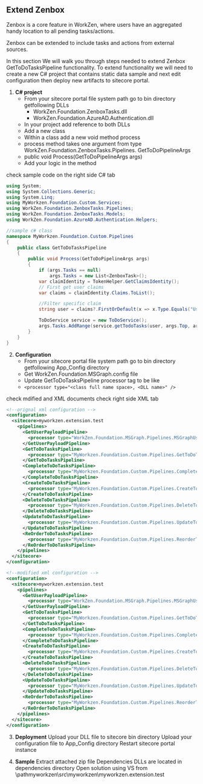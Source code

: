 ## Extend Zenbox

Zenbox is a core feature in WorkZen, where users have an aggregated handy location to all pending tasks/actions.

Zenbox can be extended to include tasks and actions from external sources.

In this section We will walk you through steps needed to extend Zenbox GetToDoTasksPipeline functionality. 
To extend functionality we will need to create a  new C# project that contains static data sample and next edit configuration then deploy new artifacts to sitecore portal.

1. **C# project**
	* From your sitecore portal file system path  go to bin directory getfollowing DLLs
		* WorkZen.Foundation.ZenboxTasks.dll
		* WorkZen.Foundation.AzureAD.Authentication.dll
	* In your project add reference to both DLLs
	* Add a new class
	* Within a class add a new void method process
	* process method takes one argument from type WorkZen.Foundation.ZenboxTasks.Pipelines. GetToDoPipelineArgs
	* public void Process(GetToDoPipelineArgs args)
	* Add your logic in the method	
	
check sample code on the right side C# tab

```csharp
using System;
using System.Collections.Generic;
using System.Linq;
using MyWorkzen.Foundation.Custom.Services;
using WorkZen.Foundation.ZenboxTasks.Pipelines;
using WorkZen.Foundation.ZenboxTasks.Models;
using WorkZen.Foundation.AzureAD.Authentication.Helpers;

//sample c# class
namespace MyWorkzen.Foundation.Custom.Pipelines
{
    public class GetToDoTasksPipeline
    {
        public void Process(GetToDoPipelineArgs args)
        {
            if (args.Tasks == null)
                args.Tasks = new List<ZenboxTask>();
            var claimIdentity = TokenHelper.GetClaimsIdentity();
            // First get user claims
            var claims = claimIdentity.Claims.ToList();

            //Filter specific claim    
            string user = claims?.FirstOrDefault(x => x.Type.Equals("UserName", StringComparison.OrdinalIgnoreCase))?.Value;

            ToDoService service = new ToDoService();
            args.Tasks.AddRange(service.getTodoTasks(user, args.Top, args.Skip, args.FilterBy, args.SortBy));
        }
    }
}
```	
	

2. **Configuration**
	* From your sitecore portal file system path  go to bin directory getfollowing App_Config directory
	* Get WorkZen.Foundation.MSGraph.config file 
	* Update GetToDoTasksPipeline processor tag to be like
	* `<processor type="<class full name space>, <DLL name>" />`
	
check mdified and  XML documents check right side XML tab
	
```xml
<!--orignal xml configuration -->
<configuration>
  <sitecore>myworkzen.extension.test
    <pipelines>
      <GetUserPayloadPipeline>
        <processor type="WorkZen.Foundation.MSGraph.Pipelines.MSGraphUserProfilePipeline, WorkZen.Foundation.MSGraph" />
      </GetUserPayloadPipeline>
      <GetToDoTasksPipeline>
        <processor type="MyWorkzen.Foundation.Custom.Pipelines.GetToDoTasksPipeline, myworkzen.extension.test" />
      </GetToDoTasksPipeline>
      <CompleteToDoTasksPipeline>
        <processor type="MyWorkzen.Foundation.Custom.Pipelines.CompleteToDoTasksPipeline, myworkzen.extension.test" />
      </CompleteToDoTasksPipeline>
      <CreateToDoTasksPipeline>
        <processor type="MyWorkzen.Foundation.Custom.Pipelines.CreateToDoTasksPipeline, myworkzen.extension.test" />
      </CreateToDoTasksPipeline>
      <DeleteToDoTasksPipeline>
        <processor type="MyWorkzen.Foundation.Custom.Pipelines.DeleteToDoTasksPipeline, myworkzen.extension.test" />
      </DeleteToDoTasksPipeline>
      <UpdateToDoTasksPipeline>
        <processor type="MyWorkzen.Foundation.Custom.Pipelines.UpdateToDoTasksPipeline, myworkzen.extension.test" />
      </UpdateToDoTasksPipeline>
      <ReOrderToDoTasksPipeline>
        <processor type="MyWorkzen.Foundation.Custom.Pipelines.ReorderToDoTasksPipeline, myworkzen.extension.test" />
      </ReOrderToDoTasksPipeline>
    </pipelines>
  </sitecore>
</configuration>
```
	
```xml
<!--modified xml configuration -->
<configuration>
  <sitecore>myworkzen.extension.test
    <pipelines>
      <GetUserPayloadPipeline>
        <processor type="WorkZen.Foundation.MSGraph.Pipelines.MSGraphUserProfilePipeline, WorkZen.Foundation.MSGraph" />
      </GetUserPayloadPipeline>
      <GetToDoTasksPipeline>
        <processor type="MyWorkzen.Foundation.Custom.Pipelines.GetToDoTasksPipeline, myworkzen.extension.test" />
      </GetToDoTasksPipeline>
      <CompleteToDoTasksPipeline>
        <processor type="MyWorkzen.Foundation.Custom.Pipelines.CompleteToDoTasksPipeline, myworkzen.extension.test" />
      </CompleteToDoTasksPipeline>
      <CreateToDoTasksPipeline>
        <processor type="MyWorkzen.Foundation.Custom.Pipelines.CreateToDoTasksPipeline, myworkzen.extension.test" />
      </CreateToDoTasksPipeline>
      <DeleteToDoTasksPipeline>
        <processor type="MyWorkzen.Foundation.Custom.Pipelines.DeleteToDoTasksPipeline, myworkzen.extension.test" />
      </DeleteToDoTasksPipeline>
      <UpdateToDoTasksPipeline>
        <processor type="MyWorkzen.Foundation.Custom.Pipelines.UpdateToDoTasksPipeline, myworkzen.extension.test" />
      </UpdateToDoTasksPipeline>
      <ReOrderToDoTasksPipeline>
        <processor type="MyWorkzen.Foundation.Custom.Pipelines.ReorderToDoTasksPipeline, myworkzen.extension.test" />
      </ReOrderToDoTasksPipeline>
    </pipelines>
  </sitecore>
</configuration>
```

3. **Deployment**
Upload your DLL file to  sitecore bin directory
Upload your configuration file to App_Config directory
Restart sitecore portal instance

4. **Sample**
Extract attached zip file
Dependencies DLLs are located in dependencies directory
Open solution using VS from <extractedfolder>\pathmyworkzen\src\myworkzen\myworkzen.extension.test  